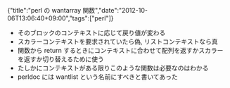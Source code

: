 {"title":"perl の wantarray 関数","date":"2012-10-06T13:06:40+09:00","tags":["perl"]}

- そのブロックのコンテキストに応じて戻り値が変わる
- スカラーコンテキストを要求されていたら偽, リストコンテキストなら真
- 関数から return するときにコンテキストに合わせて配列を返すかスカラーを返すか切り替えるために使う
- たしかにコンテキストがある限りこのような関数は必要なのはわかる
- perldoc には wantlist という名前にすべきと書いてあった
